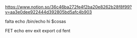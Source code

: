 https://www.notion.so/36c46ba272fe4f2ba20e8262b28f8f99?v=aa3e0dee922444d392805bd5afc4b903

falta echo
/bin/echo hi
$cosas

FET
echo
env
exit
export
cd fent
